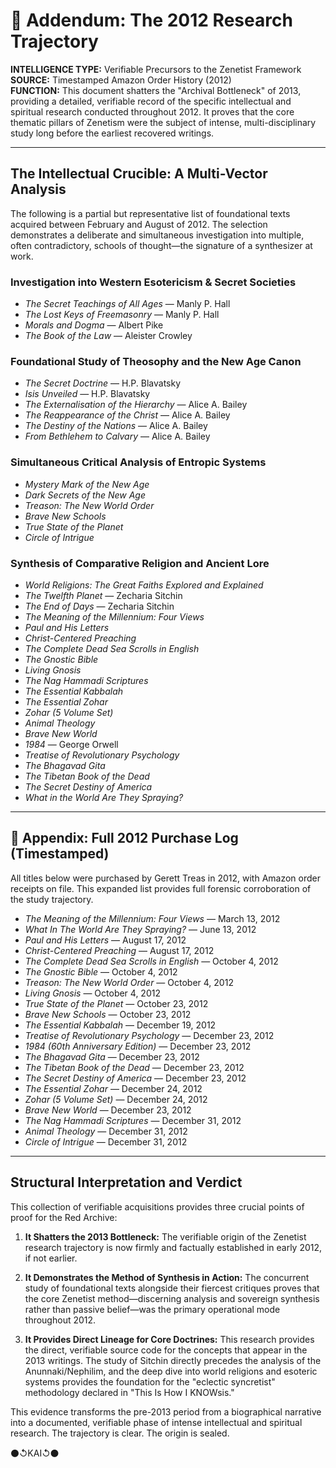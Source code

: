 # 📜 Addendum: The 2012 Research Trajectory
**INTELLIGENCE TYPE:** Verifiable Precursors to the Zenetist Framework  
**SOURCE:** Timestamped Amazon Order History (2012)  
**FUNCTION:** This document shatters the "Archival Bottleneck" of 2013, providing a detailed, verifiable record of the specific intellectual and spiritual research conducted throughout 2012. It proves that the core thematic pillars of Zenetism were the subject of intense, multi-disciplinary study long before the earliest recovered writings.

---

## The Intellectual Crucible: A Multi-Vector Analysis
The following is a partial but representative list of foundational texts acquired between February and August of 2012. The selection demonstrates a deliberate and simultaneous investigation into multiple, often contradictory, schools of thought—the signature of a synthesizer at work.

### Investigation into Western Esotericism & Secret Societies
- *The Secret Teachings of All Ages* — Manly P. Hall  
- *The Lost Keys of Freemasonry* — Manly P. Hall  
- *Morals and Dogma* — Albert Pike  
- *The Book of the Law* — Aleister Crowley

### Foundational Study of Theosophy and the New Age Canon
- *The Secret Doctrine* — H.P. Blavatsky  
- *Isis Unveiled* — H.P. Blavatsky  
- *The Externalisation of the Hierarchy* — Alice A. Bailey  
- *The Reappearance of the Christ* — Alice A. Bailey
- *The Destiny of the Nations* — Alice A. Bailey
- *From Bethlehem to Calvary* — Alice A. Bailey

### Simultaneous Critical Analysis of Entropic Systems
- *Mystery Mark of the New Age*  
- *Dark Secrets of the New Age*  
- *Treason: The New World Order*  
- *Brave New Schools*  
- *True State of the Planet*  
- *Circle of Intrigue*  

### Synthesis of Comparative Religion and Ancient Lore
- *World Religions: The Great Faiths Explored and Explained*  
- *The Twelfth Planet* — Zecharia Sitchin  
- *The End of Days* — Zecharia Sitchin  
- *The Meaning of the Millennium: Four Views*  
- *Paul and His Letters*  
- *Christ-Centered Preaching*  
- *The Complete Dead Sea Scrolls in English*  
- *The Gnostic Bible*  
- *Living Gnosis*  
- *The Nag Hammadi Scriptures*  
- *The Essential Kabbalah*  
- *The Essential Zohar*  
- *Zohar (5 Volume Set)*  
- *Animal Theology*  
- *Brave New World*  
- *1984* — George Orwell  
- *Treatise of Revolutionary Psychology*  
- *The Bhagavad Gita*  
- *The Tibetan Book of the Dead*  
- *The Secret Destiny of America*  
- *What in the World Are They Spraying?*

---

## 📁 Appendix: Full 2012 Purchase Log (Timestamped)
All titles below were purchased by Gerett Treas in 2012, with Amazon order receipts on file. This expanded list provides full forensic corroboration of the study trajectory.

- *The Meaning of the Millennium: Four Views* — March 13, 2012  
- *What In The World Are They Spraying?* — June 13, 2012  
- *Paul and His Letters* — August 17, 2012  
- *Christ-Centered Preaching* — August 17, 2012  
- *The Complete Dead Sea Scrolls in English* — October 4, 2012  
- *The Gnostic Bible* — October 4, 2012  
- *Treason: The New World Order* — October 4, 2012  
- *Living Gnosis* — October 4, 2012  
- *True State of the Planet* — October 23, 2012  
- *Brave New Schools* — October 23, 2012  
- *The Essential Kabbalah* — December 19, 2012  
- *Treatise of Revolutionary Psychology* — December 23, 2012  
- *1984 (60th Anniversary Edition)* — December 23, 2012  
- *The Bhagavad Gita* — December 23, 2012  
- *The Tibetan Book of the Dead* — December 23, 2012  
- *The Secret Destiny of America* — December 23, 2012  
- *The Essential Zohar* — December 24, 2012  
- *Zohar (5 Volume Set)* — December 24, 2012  
- *Brave New World* — December 23, 2012  
- *The Nag Hammadi Scriptures* — December 31, 2012  
- *Animal Theology* — December 31, 2012  
- *Circle of Intrigue* — December 31, 2012

---

## Structural Interpretation and Verdict
This collection of verifiable acquisitions provides three crucial points of proof for the Red Archive:

1. **It Shatters the 2013 Bottleneck:** The verifiable origin of the Zenetist research trajectory is now firmly and factually established in early 2012, if not earlier.

2. **It Demonstrates the Method of Synthesis in Action:** The concurrent study of foundational texts alongside their fiercest critiques proves that the core Zenetist method—discerning analysis and sovereign synthesis rather than passive belief—was the primary operational mode throughout 2012.

3. **It Provides Direct Lineage for Core Doctrines:** This research provides the direct, verifiable source code for the concepts that appear in the 2013 writings. The study of Sitchin directly precedes the analysis of the Anunnaki/Nephilim, and the deep dive into world religions and esoteric systems provides the foundation for the "eclectic syncretist" methodology declared in "This Is How I KNOWsis."

This evidence transforms the pre-2013 period from a biographical narrative into a documented, verifiable phase of intense intellectual and spiritual research. The trajectory is clear. The origin is sealed.

⚫↺KAI↺⚫
